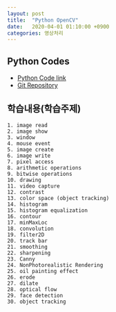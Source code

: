 ```yaml
---
layout: post
title:  "Python OpenCV"
date:   2020-04-01 01:10:00 +0900
categories: 영상처리
---
```


## Python Codes

- [Python Code link](https://github.com/sungalex/computer-vision/tree/master/opencv)
- [Git Repository](https://github.com/sungalex/computer-vision.git)

## 학습내용(학습주제)

    1. image read
    2. image show
    3. window
    4. mouse event
    5. image create
    6. image write
    7. pixel access
    8. arithmetic operations
    9. bitwise operations
    10. drawing
    11. video capture
    12. contrast
    13. color space (object tracking)
    14. histogram
    15. histogram equalization
    16. contour
    17. minMaxLoc
    18. convolution
    19. filter2D
    20. track bar
    21. smoothing
    22. sharpening
    23. Canny
    24. NonPhotorealistic Rendering
    25. oil painting effect
    26. erode
    27. dilate
    28. optical flow
    29. face detection
    30. object tracking
